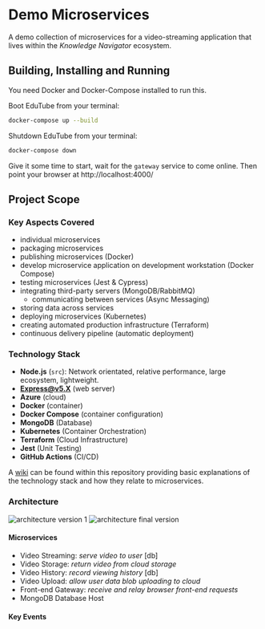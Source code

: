 # Demo Microservices
A demo collection of microservices for a video-streaming application that lives within the *Knowledge Navigator* ecosystem.

## Building, Installing and Running
You need Docker and Docker-Compose installed to run this.

Boot EduTube from your terminal:
```bash
docker-compose up --build
```

Shutdown EduTube from your terminal:

```bash
docker-compose down
```

Give it some time to start, wait for the `gateway` service to come online. Then point your browser at http://localhost:4000/

## Project Scope
### Key Aspects Covered
- individual microservices
- packaging microservices
- publishing microservices (Docker)
- develop microservice application on development workstation (Docker Compose)
- testing microservices (Jest & Cypress)
- integrating third-party servers (MongoDB/RabbitMQ)
    - communicating between services (Async Messaging)
- storing data across services
- deploying microservices (Kubernetes)
- creating automated production infrastructure (Terraform)
- continuous delivery pipeline (automatic deployment)

### Technology Stack
- **Node.js** (`src`): Network orientated, relative performance, large ecosystem, lightweight.
- **Express@v5.X** (web server)
- **Azure** (cloud)
- **Docker** (container)
- **Docker Compose** (container configuration)
- **MongoDB** (Database)
- **Kubernetes** (Container Orchestration)
- **Terraform** (Cloud Infrastructure)
- **Jest** (Unit Testing)
- **GitHub Actions** (CI/CD)

A [wiki](https://github.com/dainank/edu-tube/wiki) can be found within this repository providing basic explanations of the technology stack and how they relate to microservices.

### Architecture
![architecture version 1](https://user-images.githubusercontent.com/83029234/232541165-891067fd-9c57-45c3-9e29-972ccfe025f6.png)
![architecture final version]()

#### Microservices
- Video Streaming: *serve video to user* [db]
- Video Storage: *return video from cloud storage*
- Video History: *record viewing history* [db]
- Video Upload: *allow user data blob uploading to cloud*
- Front-end Gateway: *receive and relay browser front-end requests*
- MongoDB Database Host

#### Key Events